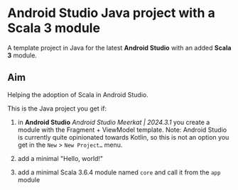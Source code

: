 # Android Studio Java project with a Scala 3 module

A template project in Java for the latest **Android Studio** with an added **Scala 3** module.

## Aim

Helping the adoption of Scala in Android Studio.

This is the Java project you get if:

1. in **Android Studio** _Android Studio Meerkat | 2024.3.1_ you create a module with the Fragment + ViewModel template.
Note: Android Studio is currently quite opinionated towards Kotlin, so this is not an option you get in the `New` > `New Project…` menu.

2. add a minimal "Hello, world!"

3. add a minimal Scala 3.6.4 module named `core` and call it from the `app` module
